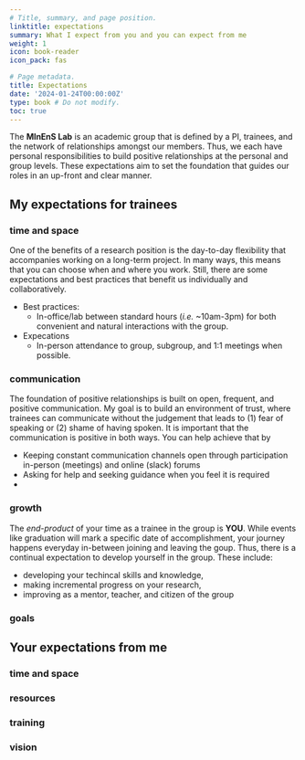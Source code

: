 ```yaml
---
# Title, summary, and page position.
linktitle: expectations
summary: What I expect from you and you can expect from me
weight: 1
icon: book-reader
icon_pack: fas

# Page metadata.
title: Expectations
date: '2024-01-24T00:00:00Z'
type: book # Do not modify.
toc: true
---
```


The **MInEnS Lab** is an academic group that is defined by a PI, trainees, and the network of relationships amongst our members. 
Thus, we each have personal responsibilities to build positive relationships at the personal and group levels.
These expectations aim to set the foundation that guides our roles in an up-front and clear manner. 

## My expectations for trainees

### time and space
One of the benefits of a research position is the day-to-day flexibility that accompanies working on a long-term project. In many ways, this means that you can choose when and where you work. Still, there are some expectations and best practices that benefit us individually and collaboratively.
- Best practices:
    - In-office/lab between standard hours (_i.e._ ~10am-3pm) for both convenient and natural interactions with the group.
- Expecations
    - In-person attendance to group, subgroup, and 1:1 meetings when possible.
### communication
The foundation of positive relationships is built on open, frequent, and positive communication. My goal is to build an environment of trust, where trainees can communicate without the judgement that leads to (1) fear of speaking or (2) shame of having spoken. It is important that the communication is positive in both ways. You can help achieve that by
- Keeping constant communication channels open through participation in-person (meetings) and online (slack) forums
- Asking for help and seeking guidance when you feel it is required
- 
### growth
The _end-product_ of your time as a trainee in the group is **YOU**. While events like graduation will mark a specific date of accomplishment, your journey happens everyday in-between joining and leaving the goup. Thus, there is a continual expectation to develop yourself in the group. These include:
- developing your techincal skills and knowledge,
- making incremental progress on your research, 
- improving as a mentor, teacher, and citizen of the group
### goals


## Your expectations from me

### time and space
### resources
### training
### vision